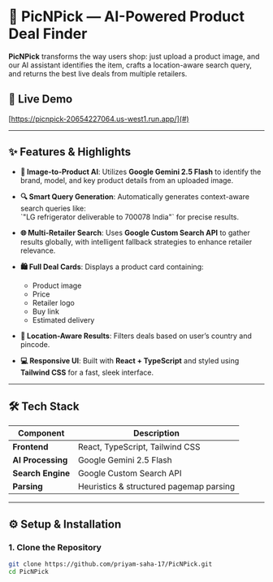 # 📸 PicNPick — AI-Powered Product Deal Finder

**PicNPick** transforms the way users shop: just upload a product image, and our AI assistant identifies the item, crafts a location-aware search query, and returns the best live deals from multiple retailers.

## 🚀 Live Demo

[https://picnpick-20654227064.us-west1.run.app/](#) <!-- Replace with actual URL or image screenshot if hosted -->

---

## ✨ Features & Highlights

- **🧠 Image-to-Product AI**: Utilizes **Google Gemini 2.5 Flash** to identify the brand, model, and key product details from an uploaded image.
  
- **🔍 Smart Query Generation**: Automatically generates context-aware search queries like:  
  \`"LG refrigerator deliverable to 700078 India"\` for precise results.

- **🌐 Multi-Retailer Search**: Uses **Google Custom Search API** to gather results globally, with intelligent fallback strategies to enhance retailer relevance.

- **🛍️ Full Deal Cards**: Displays a product card containing:
  - Product image
  - Price
  - Retailer logo
  - Buy link
  - Estimated delivery

- **📍 Location-Aware Results**: Filters deals based on user’s country and pincode.

- **💻 Responsive UI**: Built with **React + TypeScript** and styled using **Tailwind CSS** for a fast, sleek interface.

---

## 🛠 Tech Stack

| Component        | Description                                 |
|------------------|---------------------------------------------|
| **Frontend**     | React, TypeScript, Tailwind CSS             |
| **AI Processing**| Google Gemini 2.5 Flash                     |
| **Search Engine**| Google Custom Search API                    |
| **Parsing**      | Heuristics & structured pagemap parsing     |

---

## ⚙️ Setup & Installation

### 1. Clone the Repository

```bash
git clone https://github.com/priyam-saha-17/PicNPick.git
cd PicNPick
